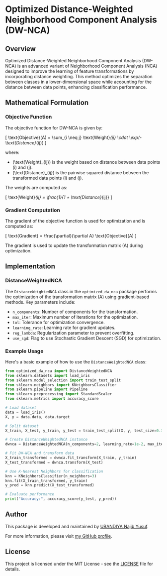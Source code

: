 # Optimized Distance-Weighted Neighborhood Component Analysis (DW-NCA)

## Overview

Optimized Distance-Weighted Neighborhood Component Analysis (DW-NCA) is an advanced variant of Neighborhood Component Analysis (NCA) designed to improve the learning of feature transformations by incorporating distance weighting. This method optimizes the separation between classes in a lower-dimensional space while accounting for the distance between data points, enhancing classification performance.

## Mathematical Formulation

### Objective Function

The objective function for DW-NCA is given by:

\[ \text{Objective}(A) = \sum_{i \neq j} \text{Weight}_{ij} \cdot \exp(-\text{Distance}_{ij}) \]

where:

- \(\text{Weight}_{ij}\) is the weight based on distance between data points \(i\) and \(j\).
- \(\text{Distance}_{ij}\) is the pairwise squared distance between the transformed data points \(i\) and \(j\).

The weights are computed as:

\[ \text{Weight}_{ij} = \frac{1}{1 + \text{Distance}_{ij}} \]

### Gradient Computation

The gradient of the objective function is used for optimization and is computed as:

\[ \text{Gradient} = \frac{\partial}{\partial A} \text{Objective}(A) \]

The gradient is used to update the transformation matrix \(A\) during optimization.

## Implementation

### DistanceWeightedNCA

The `DistanceWeightedNCA` class in the `optimized_dw_nca` package performs the optimization of the transformation matrix \(A\) using gradient-based methods. Key parameters include:

- `n_components`: Number of components for the transformation.
- `max_iter`: Maximum number of iterations for the optimization.
- `tol`: Tolerance for optimization convergence.
- `learning_rate`: Learning rate for gradient updates.
- `reg_lambda`: Regularization parameter to prevent overfitting.
- `use_sgd`: Flag to use Stochastic Gradient Descent (SGD) for optimization.

### Example Usage

Here's a basic example of how to use the `DistanceWeightedNCA` class:

```python
from optimized_dw_nca import DistanceWeightedNCA
from sklearn.datasets import load_iris
from sklearn.model_selection import train_test_split
from sklearn.neighbors import KNeighborsClassifier
from sklearn.pipeline import Pipeline
from sklearn.preprocessing import StandardScaler
from sklearn.metrics import accuracy_score

# Load dataset
data = load_iris()
X, y = data.data, data.target

# Split dataset
X_train, X_test, y_train, y_test = train_test_split(X, y, test_size=0.3, random_state=42)

# Create DistanceWeightedNCA instance
dwnca = DistanceWeightedNCA(n_components=2, learning_rate=1e-2, max_iter=500)

# Fit DW-NCA and transform data
X_train_transformed = dwnca.fit_transform(X_train, y_train)
X_test_transformed = dwnca.transform(X_test)

# Use K-Nearest Neighbors for classification
knn = KNeighborsClassifier(n_neighbors=3)
knn.fit(X_train_transformed, y_train)
y_pred = knn.predict(X_test_transformed)

# Evaluate performance
print("Accuracy:", accuracy_score(y_test, y_pred))
```

## Author

This package is developed and maintained by [UBANDIYA Najib Yusuf](https://github.com/ubandiya).

For more information, please visit [my GitHub profile](https://github.com/ubandiya).

## License

This project is licensed under the MIT License - see the [LICENSE](LICENSE) file for details.

